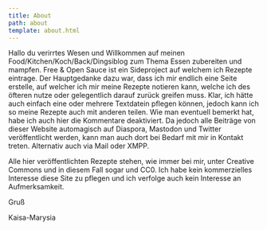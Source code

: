 ```yaml
---
title: About
path: about
template: about.html
---
```


Hallo du verirrtes Wesen und Willkommen auf meinen Food/Kitchen/Koch/Back/Dingsiblog zum Thema Essen zubereiten und mampfen. Free & Open Sauce ist ein Sideproject auf welchem ich Rezepte eintrage. Der Hauptgedanke dazu war, dass ich mir endlich eine Seite erstelle, auf welcher ich mir meine Rezepte notieren kann, welche ich des öfteren nutze oder gelegentlich darauf zurück greifen muss. Klar, ich hätte auch einfach eine oder mehrere Textdatein pflegen können, jedoch kann ich so meine Rezepte auch mit anderen teilen. Wie man eventuell bemerkt hat, habe ich auch hier die Kommentare deaktiviert. Da jedoch alle Beiträge von dieser Website automagisch auf Diaspora, Mastodon und Twitter veröffentlicht werden, kann man auch dort bei Bedarf mit mir in Kontakt treten. Alternativ auch via Mail oder XMPP.

Alle hier veröffentlichten Rezepte stehen, wie immer bei mir, unter Creative Commons und in diesem Fall sogar und CC0. Ich habe kein kommerzielles Interesse diese Site zu pflegen und ich verfolge auch kein Interesse an Aufmerksamkeit.

Gruß

Kaisa-Marysia
